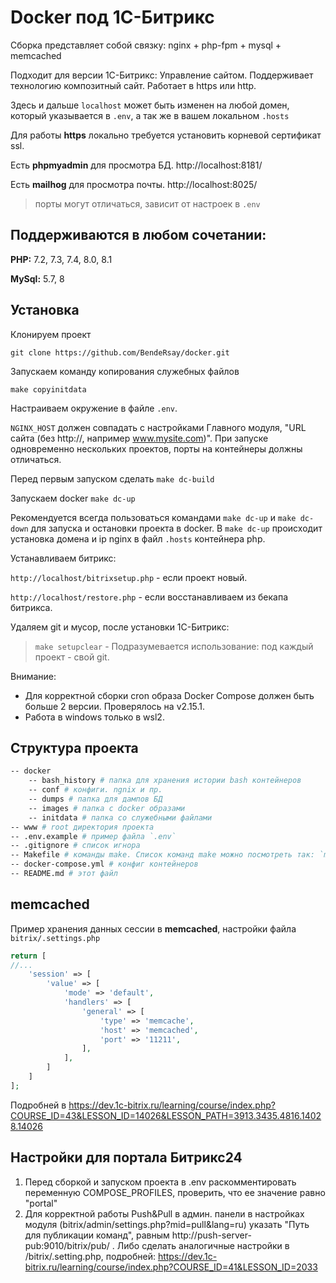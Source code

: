 # Docker под 1С-Битрикс
Сборка представляет собой связку:
nginx + php-fpm + mysql + memcached

Подходит для версии 1С-Битрикc: Управление сайтом. Поддерживает технологию композитный сайт. Работает в https или http.

Здесь и дальше `localhost` может быть изменен на любой домен, который указывается в `.env`, а так же в вашем локальном `.hosts`

Для работы **https** локально требуется установить корневой сертификат ssl.

Есть **phpmyadmin** для просмотра БД. http://localhost:8181/

Есть **mailhog** для просмотра почты. http://localhost:8025/
> порты могут отличаться, зависит от настроек в `.env`

## Поддерживаются в любом сочетании:

**PHP:** 7.2, 7.3, 7.4, 8.0, 8.1

**MySql:** 5.7, 8

## Установка

Клонируем проект

`git clone https://github.com/BendeRsay/docker.git`

Запускаем команду копирования служебных файлов

`make copyinitdata`

Настраиваем окружение в файле `.env`.

`NGINX_HOST` должен совпадать с настройками Главного модуля, "URL сайта (без http://, например www.mysite.com)". При запуске одновременно нескольких проектов, порты на контейнеры должны отличаться.

Перед первым запуском сделать `make dc-build`

Запускаем docker `make dc-up`

Рекомендуется всегда пользоваться командами `make dc-up` и `make dc-down` для запуска и остановки проекта в docker.
В `make dc-up` происходит установка домена и ip nginx в файл `.hosts` контейнера php.

Устанавливаем битрикс:

`http://localhost/bitrixsetup.php` - если проект новый.

`http://localhost/restore.php` - если восстанавливаем из бекапа битрикса.

Удаляем git и мусор, после установки 1C-Битрикс:

> `make setupclear` - Подразумевается использование: под каждый проект - свой git.

Внимание: 
 - Для корректной сборки cron образа Docker Compose должен быть больше 2 версии. Проверялось на v2.15.1.
 - Работа в windows только в wsl2.

## Структура проекта
```bash
-- docker
    -- bash_history # папка для хранения истории bash контейнеров
    -- conf # конфиги. ngnix и пр.
    -- dumps # папка для дампов БД
    -- images # папка с docker образами
    -- initdata # папка со служебными файлами
-- www # root директория проекта
-- .env.example # пример файла `.env`
-- .gitignore # список игнора
-- Makefile # команды make. Список команд make можно посмотреть так: `make` или `make help`
-- docker-compose.yml # конфиг контейнеров
-- README.md # этот файл
```
## memcached
Пример хранения данных сессии в **memcached**, настройки файла `bitrix/.settings.php`
````php
return [
//...        
    'session' => [
        'value' => [
            'mode' => 'default',
            'handlers' => [
                'general' => [
                    'type' => 'memcache',   
    			    'host' => 'memcached',
    			    'port' => '11211',
                ],           
            ],
        ]                   
    ] 
];
````
Подробней в https://dev.1c-bitrix.ru/learning/course/index.php?COURSE_ID=43&LESSON_ID=14026&LESSON_PATH=3913.3435.4816.14028.14026

## Настройки для портала Битрикс24

1. Перед сборкой и запуском проекта в .env раскомментировать переменную COMPOSE_PROFILES, проверить, что ее значение равно "portal"
2. Для корректной работы Push&Pull в админ. панели в настройках модуля (bitrix/admin/settings.php?mid=pull&lang=ru) указать "Путь для публикации команд", равным http://push-server-pub:9010/bitrix/pub/ . Либо сделать аналогичные настройки в /bitrix/.setting.php, подробней: https://dev.1c-bitrix.ru/learning/course/index.php?COURSE_ID=41&LESSON_ID=2033
